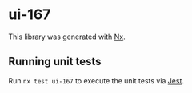 # ui-167

This library was generated with [Nx](https://nx.dev).

## Running unit tests

Run `nx test ui-167` to execute the unit tests via [Jest](https://jestjs.io).
